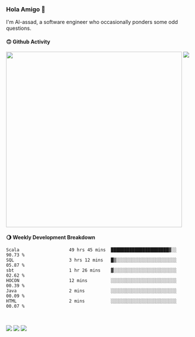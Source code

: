 ### Hola Amigo 🤣   

I'm Al-assad, a software engineer who occasionally ponders some odd questions.  
 
#### 🙃 Github Activity 
<div>
  <img src="https://github-readme-stats.vercel.app/api?username=al-assad&show_icons=true" align="top" style="display: inline-block;" width="480"/>
  <img src="https://github-readme-stats.vercel.app/api/top-langs/?username=al-assad&hide=css,html&langs_count=8&layout=compact" align="top" style="display: inline-block;"/>
</div>

#### 🌖 Weekly Development Breakdown
<!--START_SECTION:waka-->

```text
Scala                   49 hrs 45 mins  ██████████████████████▓░░   90.73 %
SQL                     3 hrs 12 mins   █▒░░░░░░░░░░░░░░░░░░░░░░░   05.87 %
sbt                     1 hr 26 mins    ▓░░░░░░░░░░░░░░░░░░░░░░░░   02.62 %
HOCON                   12 mins         ░░░░░░░░░░░░░░░░░░░░░░░░░   00.39 %
Java                    2 mins          ░░░░░░░░░░░░░░░░░░░░░░░░░   00.09 %
HTML                    2 mins          ░░░░░░░░░░░░░░░░░░░░░░░░░   00.07 %
```

<!--END_SECTION:waka-->

<br>

<a href="https://twitter.com/Alassad_dev"><img src="https://img.shields.io/badge/Twitter-@Alassad__dev-blue?style=flat&logo=twitter" /></a>
<a href="https://t.me/alassad_dev"><img src="https://img.shields.io/badge/Telegram-@alassad__dev-orange?style=flat&logo=telegram" /></a>
<a href="https://al-assad.github.io"><img src="https://img.shields.io/badge/Blogs-Linying_Assad's_Blog-yellow?style=flat&logo=github" /></a>

